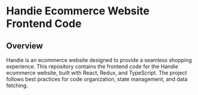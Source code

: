 # Handie Ecommerce Website Frontend Code

## Overview

Handie is an ecommerce website designed to provide a seamless shopping experience. This repository contains the frontend code for the Handie ecommerce website, built with React, Redux, and TypeScript. The project follows best practices for code organization, state management, and data fetching.
